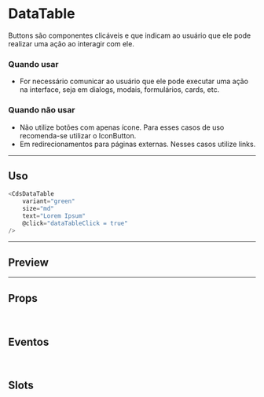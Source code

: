 # DataTable

Buttons são componentes clicáveis e que indicam ao usuário que ele pode realizar uma ação ao interagir com ele.

### Quando usar

- For necessário comunicar ao usuário que ele pode executar uma ação na interface,
  seja em dialogs, modais, formulários, cards, etc.

### Quando não usar

- Não utilize botões com apenas ícone. Para esses casos de uso recomenda-se utilizar o IconButton.
- Em redirecionamentos para páginas externas. Nesses casos utilize links.

---

## Uso

```js
<CdsDataTable
	variant="green"
	size="md"
	text="Lorem Ipsum"
	@click="dataTableClick = true"
/>
```

---

## Preview

<PreviewBuilder
	:component="CdsDataTable"
	:events="cdsDataTableEvents"
/>

---

## Props

<APITable
	name="DataTable"
	section="props"
/>
<br />

## Eventos

<APITable
	name="DataTable"
	section="events"
/>
<br />

## Slots

<APITable
	name="DataTable"
	section="slots"
/>

<script setup>
import CdsDataTable from '@/components/DataTable.vue';

const cdsDataTableEvents = [
	'dataTable-click'
];
</script>
